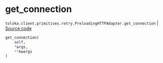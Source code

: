 # get_connection
`toloka.client.primitives.retry.PreloadingHTTPAdapter.get_connection` | [Source code](https://github.com/Toloka/toloka-kit/blob/v0.1.24/src/client/primitives/retry.py#L117)

```python
get_connection(
    self,
    *args,
    **kwargs
)
```

